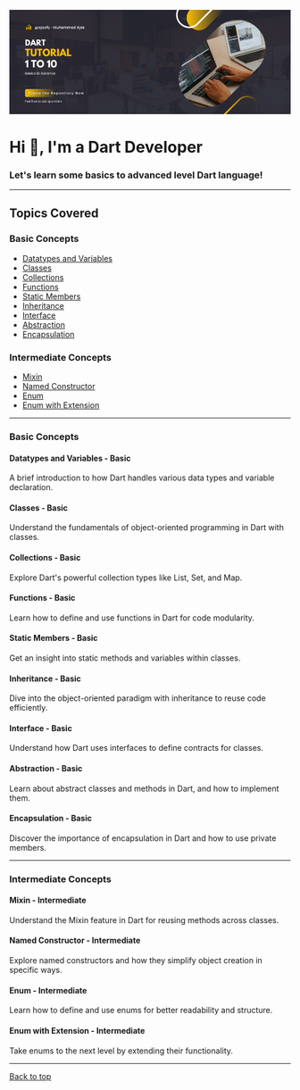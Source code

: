 [![MasterHead](https://raw.githubusercontent.com/ajazify/git_image/main/dart%20tutorial.png)](https://linkedin/in/ajazify)
# Hi 👋, I'm a Dart Developer
### Let's learn some basics to advanced level Dart language!

---

## Topics Covered

### Basic Concepts
- [Datatypes and Variables](#datatypes-and-variables-basic)
- [Classes](#classes-basic)
- [Collections](#collections-basic)
- [Functions](#functions-basic)
- [Static Members](#static-members-basic)
- [Inheritance](#inheritance-basic)
- [Interface](#interface-basic)
- [Abstraction](#abstraction-basic)
- [Encapsulation](#encapsulation-basic)

### Intermediate Concepts
- [Mixin](#mixin-intermediate)
- [Named Constructor](#named-constructor-intermediate)
- [Enum](#enum-intermediate)
- [Enum with Extension](#enum-with-extension-intermediate)

---

### Basic Concepts

#### Datatypes and Variables - Basic
A brief introduction to how Dart handles various data types and variable declaration.

#### Classes - Basic
Understand the fundamentals of object-oriented programming in Dart with classes.

#### Collections - Basic
Explore Dart's powerful collection types like List, Set, and Map.

#### Functions - Basic
Learn how to define and use functions in Dart for code modularity.

#### Static Members - Basic
Get an insight into static methods and variables within classes.

#### Inheritance - Basic
Dive into the object-oriented paradigm with inheritance to reuse code efficiently.

#### Interface - Basic
Understand how Dart uses interfaces to define contracts for classes.

#### Abstraction - Basic
Learn about abstract classes and methods in Dart, and how to implement them.

#### Encapsulation - Basic
Discover the importance of encapsulation in Dart and how to use private members.

---

### Intermediate Concepts

#### Mixin - Intermediate
Understand the Mixin feature in Dart for reusing methods across classes.

#### Named Constructor - Intermediate
Explore named constructors and how they simplify object creation in specific ways.

#### Enum - Intermediate
Learn how to define and use enums for better readability and structure.

#### Enum with Extension - Intermediate
Take enums to the next level by extending their functionality.

---

[Back to top](#hi-im-a-dart-developer)
